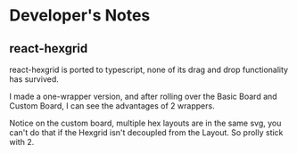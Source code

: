 # Developer's Notes

## react-hexgrid

react-hexgrid is ported to typescript, none of its drag and drop functionality has survived.

I made a one-wrapper version, and after rolling over the Basic Board and Custom Board, I can see the advantages of 2 wrappers.

Notice on the custom board, multiple hex layouts are in the same svg, you can't do that if the Hexgrid isn't decoupled from the Layout. So prolly stick with 2.
